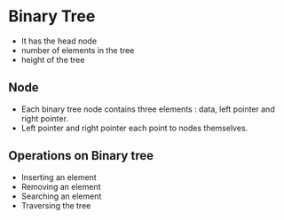 # Binary Tree

- It has the head node
- number of elements in the tree
- height of the tree

## Node
- Each binary tree node contains three elements : data, left pointer and right pointer.
- Left pointer and right pointer each point to nodes themselves.

## Operations on Binary tree
- Inserting an element
- Removing an element
- Searching an element
- Traversing the tree

